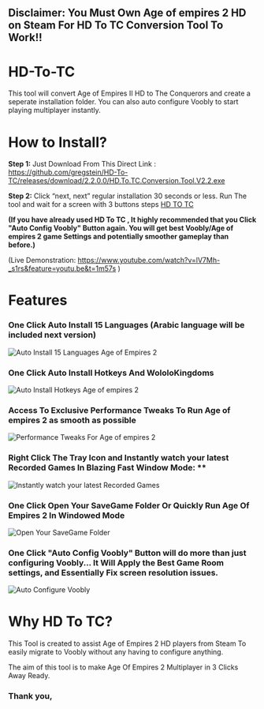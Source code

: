 
## Disclaimer: You Must Own Age of empires 2 HD on Steam For HD To TC Conversion Tool To Work!!
# HD-To-TC
This tool will convert Age of Empires II HD to The Conquerors and create a seperate installation folder. You can also auto configure Voobly to start playing multiplayer instantly.

# How to Install?

**Step 1:** Just Download From This Direct Link :  https://github.com/gregstein/HD-To-TC/releases/download/2.2.0.0/HD.To.TC.Conversion.Tool.V2.2.exe

**Step 2:** Click “next, next” regular installation 30 seconds or less. Run The tool and wait for a screen with 3 buttons steps 
[HD TO TC](https://image.prntscr.com/image/tFt3fx_KTFKfeTxXEynzoA.png)

**(If you have already used HD To TC , It highly recommended that you Click "Auto Config Voobly" Button again. You will get best Voobly/Age of empires 2 game Settings and potentially smoother gameplay than before.)**

(Live Demonstration: https://www.youtube.com/watch?v=lV7Mh-_s1rs&feature=youtu.be&t=1m57s )

# Features

### One Click Auto Install 15 Languages (Arabic language will be included next version) 
![Auto Install 15 Languages Age of Empires 2](https://image.prntscr.com/image/nEWlL6wYTaGmU-PHTm-hAw.png)

### One Click Auto Install Hotkeys And WololoKingdoms 
![Auto Install Hotkeys Age of empires 2](https://image.prntscr.com/image/9m34qVjTS76_E0Ly55ME6w.png)

### Access To Exclusive Performance Tweaks To Run Age of empires 2 as smooth as possible
![Performance Tweaks For Age of empires 2 ](https://image.prntscr.com/image/E7lmgVxNQ9C4aMFQeXGI-w.png)

### Right Click The Tray Icon and Instantly watch your latest Recorded Games In Blazing Fast Window Mode: **
![Instantly watch your latest Recorded Games](https://image.prntscr.com/image/YHF9SkAaRkaTxKCEMeTgVw.png)

### One Click Open Your SaveGame Folder Or Quickly Run Age Of Empires 2 In Windowed Mode
![Open Your SaveGame Folder](https://image.prntscr.com/image/XevHYpWJR-Oc-IFVULj5rg.png)

### One Click "Auto Config Voobly" Button will do more than just configuring Voobly... It Will Apply the Best Game Room settings, and Essentially Fix screen resolution issues.
![Auto Configure Voobly](https://image.prntscr.com/image/XQg4zHxnQRaJpzOeCqsunw.png)




# Why HD To TC?

This Tool is created to assist Age of Empires 2 HD players from Steam To easily migrate to Voobly without any having to configure anything. 

The aim of this tool is to make Age Of Empires 2 Multiplayer in 3 Clicks Away Ready.

### Thank you, 
